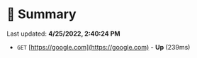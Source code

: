 # 📖 Summary
Last updated: **4/25/2022, 2:40:24 PM**

- `GET` [https://google.com](https://google.com) - **Up** (239ms)
